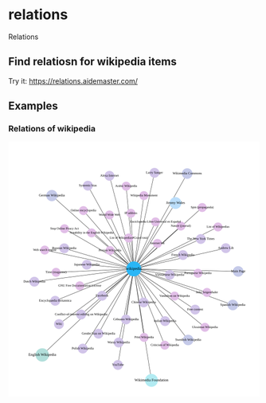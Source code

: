 # relations
Relations

## Find relatiosn for wikipedia items

Try it: https://relations.aidemaster.com/


## Examples

### Relations of wikipedia

![wikipedia relations demo](./examples/wikipedia-relations.svg)
